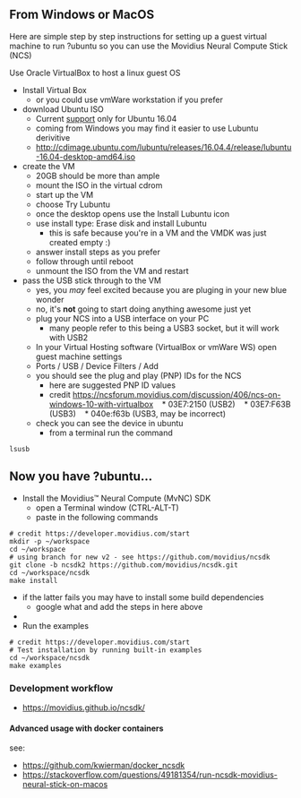 ## From Windows or MacOS

Here are simple step by step instructions for setting up a guest virtual machine to run ?ubuntu so you can use the Movidius Neural Compute Stick (NCS)

Use Oracle VirtualBox to host a linux guest OS
* Install Virtual Box
  * or you could use vmWare workstation if you prefer
* download Ubuntu ISO
  * Current [support](https://ncsforum.movidius.com/discussion/100/product-faq) only for Ubuntu 16.04
  * coming from Windows you may find it easier to use Lubuntu derivitive
  * http://cdimage.ubuntu.com/lubuntu/releases/16.04.4/release/lubuntu-16.04-desktop-amd64.iso
* create the VM
  * 20GB should be more than ample
  * mount the ISO in the virtual cdrom
  * start up the VM
  * choose Try Lubuntu 
  * once the desktop opens use the Install Lubuntu icon
  * use install type: Erase disk and install Lubuntu
    * this is safe because you're in a VM and the VMDK was just created empty :)
  * answer install steps as you prefer
  * follow through until reboot
  * unmount the ISO from the VM and restart
* pass the USB stick through to the VM
  * yes, you _may_ feel excited because you are pluging in your new blue wonder
  * no, it's **not** going to start doing anything awesome just yet
  * plug your NCS into a USB interface on your PC
    * many people refer to this being a USB3 socket, but it will work with USB2
  * In your Virtual Hosting software (VirtualBox or vmWare WS) open guest machine settings
  * Ports / USB / Device Filters / Add
  * you should see the plug and play (PNP) IDs for the NCS
    * here are suggested PNP ID values 
    * credit https://ncsforum.movidius.com/discussion/406/ncs-on-windows-10-with-virtualbox
    * 03E7:2150   (USB2) 
    * 03E7:F63B   (USB3)
    * 040e:f63b   (USB3, may be incorrect)
  * check you can see the device in ubuntu
    * from a terminal run the command 

```    
lsusb
```

## Now you have ?ubuntu...

* Install the Movidius™ Neural Compute (MvNC) SDK
  * open a Terminal window (CTRL-ALT-T)
  * paste in the following commands

```
# credit https://developer.movidius.com/start
mkdir -p ~/workspace
cd ~/workspace
# using branch for new v2 - see https://github.com/movidius/ncsdk
git clone -b ncsdk2 https://github.com/movidius/ncsdk.git
cd ~/workspace/ncsdk
make install
```

  * if the latter fails you may have to install some build dependencies
    * google what and add the steps in here above
  * 
* Run the examples

```
# credit https://developer.movidius.com/start
# Test installation by running built-in examples
cd ~/workspace/ncsdk
make examples
```

### Development workflow

* https://movidius.github.io/ncsdk/

#### Advanced usage with docker containers

see: 

* https://github.com/kwierman/docker_ncsdk
* https://stackoverflow.com/questions/49181354/run-ncsdk-movidius-neural-stick-on-macos


